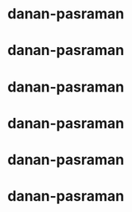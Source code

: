 # danan-pasraman
# danan-pasraman
# danan-pasraman
# danan-pasraman
# danan-pasraman
# danan-pasraman
